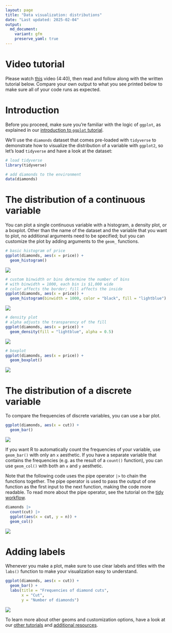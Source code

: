 ```yaml
---
layout: page
title: "Data visualization: distributions"
date: "Last updated: 2025-02-04"
output:
  md_document:
    variant: gfm
    preserve_yaml: true
---
```


# Video tutorial

Please watch [this](https://vimeo.com/1011773578/3fc4a9fa21) video
(4:40), then read and follow along with the written tutorial below.
Compare your own output to what you see printed below to make sure all
of your code runs as expected.

# Introduction

Before you proceed, make sure you’re familiar with the logic of
`ggplot`, as explained in our [introduction to `ggplot`
tutorial](../r_ggplot_intro).

We’ll use the `diamonds` dataset that comes pre-loaded with `tidyverse`
to demonstrate how to visualize the distribution of a variable with
`ggplot2`, so let’s load `tidyverse` and have a look at the dataset:

``` r
# load tidyverse
library(tidyverse)

# add diamonds to the environment
data(diamonds)
```

# The distribution of a continuous variable

You can plot a single continuous variable with a histogram, a density
plot, or a boxplot. Other than the name of the dataset and the variable
that you want to plot, no additional arguments need to be specified; but
you can customize the plot by adding arguments to the `geom_` functions.

``` r
# basic histogram of price
ggplot(diamonds, aes(x = price)) +
  geom_histogram()
```

![](C:\Users\tro224\ONEDRI~1\DOCUME~1\GitHub\UCRDAT~1.IO\TUTORI~1\R_GGPL~3/figure-gfm/unnamed-chunk-2-1.png)<!-- -->

``` r
# custom binwidth or bins determine the number of bins
# with binwidth = 1000, each bin is $1,000 wide
# color affects the border; fill affects the inside
ggplot(diamonds, aes(x = price)) +
  geom_histogram(binwidth = 1000, color = "black", fill = "lightblue")
```

![](C:\Users\tro224\ONEDRI~1\DOCUME~1\GitHub\UCRDAT~1.IO\TUTORI~1\R_GGPL~3/figure-gfm/unnamed-chunk-2-2.png)<!-- -->

``` r
# density plot
# alpha adjusts the transparency of the fill
ggplot(diamonds, aes(x = price)) +
  geom_density(fill = "lightblue", alpha = 0.5)
```

![](C:\Users\tro224\ONEDRI~1\DOCUME~1\GitHub\UCRDAT~1.IO\TUTORI~1\R_GGPL~3/figure-gfm/unnamed-chunk-2-3.png)<!-- -->

``` r
# boxplot
ggplot(diamonds, aes(x = price)) +
  geom_boxplot()
```

![](C:\Users\tro224\ONEDRI~1\DOCUME~1\GitHub\UCRDAT~1.IO\TUTORI~1\R_GGPL~3/figure-gfm/unnamed-chunk-2-4.png)<!-- -->

# The distribution of a discrete variable

To compare the frequencies of discrete variables, you can use a bar
plot.

``` r
ggplot(diamonds, aes(x = cut)) +
  geom_bar()
```

![](C:\Users\tro224\ONEDRI~1\DOCUME~1\GitHub\UCRDAT~1.IO\TUTORI~1\R_GGPL~3/figure-gfm/unnamed-chunk-3-1.png)<!-- -->

If you want R to automatically count the frequencies of your variable,
use `geom_bar()` with only an `x` aesthetic. If you have a separate
variable that contains the frequencies (e.g. as the result of a
`count()` function), you can use `geom_col()` with both an `x` and `y`
aesthetic.

Note that the following code uses the pipe operator `|>` to chain the
functions together. The pipe operator is used to pass the output of one
function as the first input to the next function, making the code more
readable. To read more about the pipe operator, see the tutorial on the
[tidy workflow](../r_intro_workflow).

``` r
diamonds |> 
  count(cut) |> 
  ggplot(aes(x = cut, y = n)) +
  geom_col()
```

![](C:\Users\tro224\ONEDRI~1\DOCUME~1\GitHub\UCRDAT~1.IO\TUTORI~1\R_GGPL~3/figure-gfm/unnamed-chunk-4-1.png)<!-- -->

# Adding labels

Whenever you make a plot, make sure to use clear labels and titles with
the `labs()` function to make your visualization easy to understand.

``` r
ggplot(diamonds, aes(x = cut)) +
  geom_bar() +
  labs(title = "Frequencies of diamond cuts",
       x = "Cut",
       y = "Number of diamonds")
```

![](C:\Users\tro224\ONEDRI~1\DOCUME~1\GitHub\UCRDAT~1.IO\TUTORI~1\R_GGPL~3/figure-gfm/unnamed-chunk-5-1.png)<!-- -->

To learn more about other geoms and customization options, have a look
at our [other tutorials](../) and [additional
resources](../links#Help%20with%20%60ggplot%60).
